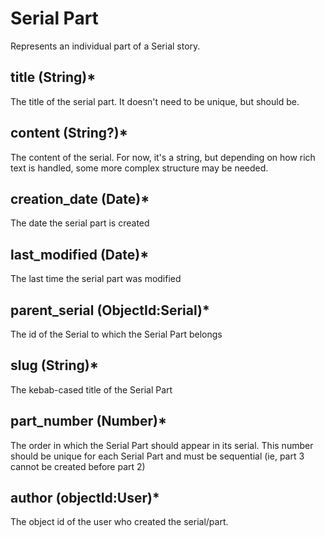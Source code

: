 # Serial Part

Represents an individual part of a Serial story.

## title (String)*

The title of the serial part. It doesn't need to be unique, but should be.

## content (String?)*

The content of the serial. For now, it's a string, but depending on how rich text is handled, some more complex structure may be needed.

## creation_date (Date)*

The date the serial part is created

## last_modified (Date)*

The last time the serial part was modified

## parent_serial (ObjectId:Serial)*

The id of the Serial to which the Serial Part belongs

## slug (String)*

The kebab-cased title of the Serial Part

## part_number (Number)*

The order in which the Serial Part should appear in its serial. This number should be unique for each Serial Part and must be sequential (ie, part 3 cannot be created before part 2)

## author (objectId:User)*

The object id of the user who created the serial/part.

